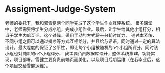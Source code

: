 # Assigment-Judge-System
老师的委托下，我和郭雪健两个同学完成了这个学生作业互评系统。
很多课堂中，老师需要将学生分成小组，完成小组作业。最后，让学生给其他小组打分，相当于学生内部互评。这个时候，采用手动的方式将十分耗时耗力。
通过本系统，不同小组之间可以通过排序等方式互相给分，并且给与评语。同时通过一定的算法设计，最大程度的保证了公平性，即让每个小组被随机的n个小组所评分，同时该小组也对随机的n个小组评分。
我主要负责数据库设计，整体系统搭建，功能实现，项目部署。雪健主要负责前端页面美化，以及项目后期运维（在我毕业后，这个项目交给雪健运维）。
